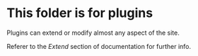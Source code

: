 This folder is for plugins
==========================

Plugins can extend or modify almost any aspect of the site.


Referer to the *Extend* section of documentation for further info.
